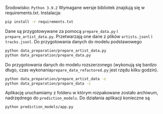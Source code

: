 Środowisko: `Python 3.9.2`
Wymagane wersje bibliotek znajdują się w requirements.txt. Instalacja:
```bash
pip install -r requirements.txt
```
Dane są przygotowywane za pomocą `prepare_data.py` i `prepare_artist_data.py`. Przetwarzają one dane z plików `artists.jsonl` i `tracks.jsonl`.
Do przygotowania danych do modelu podstawowego
```bash
python data_preparation/prepare_artist_data.py
python data_preparation/prepare_data.py
```
Do przygotowania danych do modelu rozszerzonego (wykonują się bardzo długo, czas wykonania`prepare_data_refactored.py` jest rzędu kilku godzin).
```bash
python data_preparation/prepare_artist_data -c
python data_preparation/prepare_data -c
```
Aplikację uruchamiamy z folderu w którym rozpakowane zostało archiwum, nadrzędnego do `prediction_models`. Do działania aplikacji konieczne są 
```bash
python prediction_models/app.py
```
